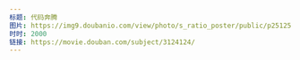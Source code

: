 ```yaml
---
标题: 代码奔腾
图片: https://img9.doubanio.com/view/photo/s_ratio_poster/public/p2512511705.jpg
时时: 2000
链接: https://movie.douban.com/subject/3124124/
---
```

